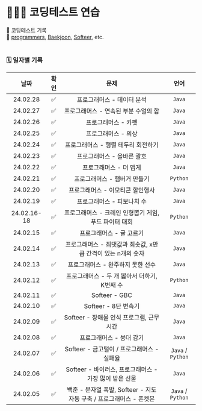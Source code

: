 # 👩🏻‍💻 코딩테스트 연습

📌 코딩테스트 기록  
📌 [programmers](https://programmers.co.kr/), [Baekjoon](https://www.acmicpc.net/), [Softeer](https://softeer.ai/index), etc.
<br><br>

### 🗓️ 일자별 기록
|날짜|확인|문제|언어|
|:----:|:----:|:----:|:----:|
|24.02.28|✅|프로그래머스 - 데이터 분석|`Java`|
|24.02.27|✅|프로그래머스 - 연속된 부분 수열의 합|`Java`|
|24.02.26|✅|프로그래머스 - 카펫|`Java`|
|24.02.25|✅|프로그래머스 - 의상|`Java`|
|24.02.24|✅|프로그래머스 - 행렬 테두리 회전하기|`Java`|
|24.02.23|✅|프로그래머스 - 올바른 괄호|`Java`|
|24.02.22|✅|프로그래머스 - 더 맵게|`Java`|
|24.02.21|✅|프로그래머스 - 햄버거 만들기|`Python`|
|24.02.20|✅|프로그래머스 - 이모티콘 할인행사|`Java`|
|24.02.19|✅|프로그래머스 - 피보나치 수|`Java`|
|24.02.16-18|✅|프로그래머스 - 크레인 인형뽑기 게임, 푸드 파이터 대회|`Python`|
|24.02.15|✅|프로그래머스 - 귤 고르기|`Java`|
|24.02.14|✅|프로그래머스 - 최댓값과 최솟값, x만큼 간격이 있는 n개의 숫자|`Java`|
|24.02.13|✅|프로그래머스 - 완주하지 못한 선수|`Java`|
|24.02.12|✅|프로그래머스 - 두 개 뽑아서 더하기, K번째 수|`Python`|
|24.02.11|✅|Softeer - GBC|`Java`|
|24.02.10|✅|Softeer - 8단 변속기|`Java`|
|24.02.09|✅|Softeer - 장애물 인식 프로그램, 근무 시간|`Java`|
|24.02.08|✅|프로그래머스 - 붕대 감기|`Java`|
|24.02.07|✅|Softeer - 금고털이 / 프로그래머스 - 실패율|`Java` / `Python`|
|24.02.06|✅|Softeer - 바이러스, 프로그래머스 - 가장 많이 받은 선물|`Java`|
|24.02.05|✅|백준 - 문자열 폭발, Softeer - 지도 자동 구축 / 프로그래머스 - 폰켓몬|`Java` / `Python`|

